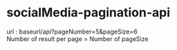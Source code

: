 # socialMedia-pagination-api
url :  baseurl/api?pageNumber=5&pageSize=6  
Number of result per page = Number of pageSize  
